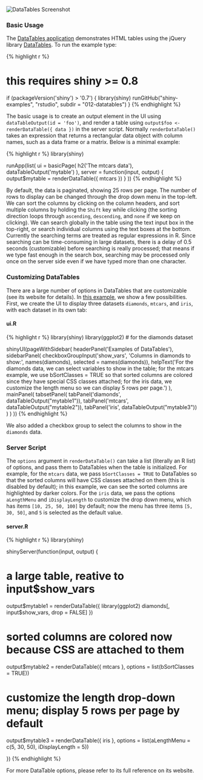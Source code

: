 

![DataTables Screenshot](http://i.imgur.com/06A0HDM.png)

### Basic Usage

The [DataTables application](http://glimmer.rstudio.com/yihui/12_datatables/)
demonstrates HTML tables using the jQuery library
[DataTables](http://datatables.net). To run the example type:

{% highlight r %}
# this requires shiny >= 0.8
if (packageVersion('shiny') > '0.7') {
  library(shiny)
  runGitHub("shiny-examples", "rstudio", subdir = "012-datatables")
}
{% endhighlight %}

The basic usage is to create an output element in the UI using
`dataTableOutput(id = 'foo')`, and render a table using `output$foo <-
renderDataTable({ data })` in the server script. Normally `renderDataTable()` takes
an expression that returns a rectangular data object with column names, such
as a data frame or a matrix. Below is a minimal example:

{% highlight r %}
library(shiny)

runApp(list(
  ui = basicPage(
    h2('The mtcars data'),
    dataTableOutput('mytable')
  ),
  server = function(input, output) {
    output$mytable = renderDataTable({
      mtcars
    })
  }
))
{% endhighlight %}

By default, the data is paginated, showing 25 rows per page. The number of
rows to display can be changed through the drop down menu in the top-left.
We can sort the columns by clicking on the column headers, and sort multiple
columns by holding the `Shift` key while clicking (the sorting direction
loops through `ascending`, `descending`, and `none` if we keep on clicking).
We can search globally in the table using the text input box in the
top-right, or search individual columns using the text boxes at the bottom.
Currently the searching terms are treated as regular expressions in R. Since
searching can be time-consuming in large datasets, there is a delay of 0.5
seconds (customizable) before searching is really processed; that means if
we type fast enough in the search box, searching may be processed only once
on the server side even if we have typed more than one character.

### Customizing DataTables

There are a large number of options in DataTables that are customizable (see
its website for details). In [this
example](http://glimmer.rstudio.com/yihui/12_datatables/), we show a few
possibilities. First, we create the UI to display three datasets `diamonds`,
`mtcars`, and `iris`, with each dataset in its own tab:

#### ui.R

{% highlight r %}
library(shiny)
library(ggplot2)  # for the diamonds dataset

shinyUI(pageWithSidebar(
  headerPanel('Examples of DataTables'),
  sidebarPanel(
    checkboxGroupInput('show_vars', 'Columns in diamonds to show:', names(diamonds),
                       selected = names(diamonds)),
    helpText('For the diamonds data, we can select variables to show in the table;
             for the mtcars example, we use bSortClasses = TRUE so that sorted
             columns are colored since they have special CSS classes attached;
             for the iris data, we customize the length menu so we can display 5
             rows per page.')
  ),
  mainPanel(
    tabsetPanel(
      tabPanel('diamonds',
               dataTableOutput("mytable1")),
      tabPanel('mtcars',
               dataTableOutput("mytable2")),
      tabPanel('iris',
               dataTableOutput("mytable3"))
    )
  )
))
{% endhighlight %}

We also added a checkbox group to select the columns to show in the
`diamonds` data.

### Server Script

The `options` argument in `renderDataTable()` can take a list (literally an
R list) of options, and pass them to DataTables when the table is
initialized. For example, for the `mtcars` data, we pass `bSortClasses =
TRUE` to DataTables so that the sorted columns will have CSS classes
attached on them (this is disabled by default); in this example, we can see
the sorted columns are highlighted by darker colors. For the `iris` data, we
pass the options `aLengthMenu` and `iDisplayLength` to customize the drop
down menu, which has items `[10, 25, 50, 100]` by default; now the menu has
three items `[5, 30, 50]`, and `5` is selected as the default value.

#### server.R

{% highlight r %}
library(shiny)

shinyServer(function(input, output) {

  # a large table, reative to input$show_vars
  output$mytable1 = renderDataTable({
    library(ggplot2)
    diamonds[, input$show_vars, drop = FALSE]
  })

  # sorted columns are colored now because CSS are attached to them
  output$mytable2 = renderDataTable({
    mtcars
  }, options = list(bSortClasses = TRUE))

  # customize the length drop-down menu; display 5 rows per page by default
  output$mytable3 = renderDataTable({
    iris
  }, options = list(aLengthMenu = c(5, 30, 50), iDisplayLength = 5))

})
{% endhighlight %}

For more DataTable options, please refer to its full reference on its website.
